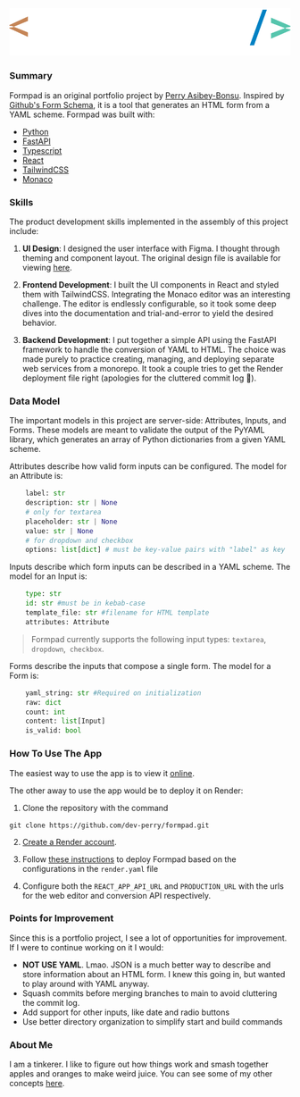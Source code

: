 ![alt Formpad Logo](web/public/logo.png)

### **Summary**
Formpad is an original portfolio project by [Perry Asibey-Bonsu](https://www.linkedin.com/in/pasibey/). Inspired by [Github's Form Schema](https://docs.github.com/en/communities/using-templates-to-encourage-useful-issues-and-pull-requests/syntax-for-githubs-form-schema), it is a tool that generates an HTML form from a YAML scheme. Formpad was built with:

- [Python](https://www.python.org/)
- [FastAPI](https://fastapi.tiangolo.com/)
- [Typescript](https://www.typescriptlang.org/)
- [React](https://reactjs.org/)
- [TailwindCSS](https://tailwindcss.com/)
- [Monaco](https://www.npmjs.com/package/@monaco-editor/react)

### **Skills** 
The product development skills implemented in the assembly of this project include:

1. **UI Design**: I designed the user interface with Figma. I thought through theming and component layout. The original design file is available for viewing [here](https://www.figma.com/file/fI7i2WiV68vs6eQgYcqY4x/Formpad-Design?node-id=1%3A2&t=KS7zkkPTXIpFiu2U-1).

2. **Frontend Development**: I built the UI components in React and styled them with TailwindCSS. Integrating the Monaco editor was an interesting challenge. The editor is endlessly configurable, so it took some deep dives into the documentation and trial-and-error to yield the desired behavior.

3. **Backend Development**: I put together a simple API using the FastAPI framework to handle the conversion of YAML to HTML. The choice was made purely to practice creating, managing, and deploying separate web services from a monorepo. It took a couple tries to get the Render deployment file right (apologies for the cluttered commit log 😬).

### **Data Model**
The important models in this project are server-side: Attributes, Inputs, and Forms. These models are meant to validate the output of the PyYAML library, which generates an array of Python dictionaries from a given YAML scheme.

Attributes describe how valid form inputs can be configured. The model for an Attribute is:

```python
    label: str
    description: str | None
    # only for textarea
    placeholder: str | None
    value: str | None
    # for dropdown and checkbox
    options: list[dict] # must be key-value pairs with "label" as key
```

Inputs describe which form inputs can be described in a YAML scheme. The model for an Input is:
```python
    type: str
    id: str #must be in kebab-case
    template_file: str #filename for HTML template
    attributes: Attribute
```

> Formpad currently supports the following input types: `textarea`, `dropdown`,` checkbox`.

Forms describe the inputs that compose a single form. The model for a Form is:
```python
    yaml_string: str #Required on initialization
    raw: dict
    count: int
    content: list[Input]
    is_valid: bool
```

### **How To Use The App**
The easiest way to use the app is to view it [online](https://formpad-editor.onrender.com).

The other away to use the app would be to deploy it on Render:

1. Clone the repository with the command
```
git clone https://github.com/dev-perry/formpad.git 
```
2. [Create a Render account](https://render.com/).

3. Follow [these instructions](https://render.com/docs/infrastructure-as-code) to deploy Formpad based on the configurations in the `render.yaml` file

4. Configure both the `REACT_APP_API_URL` and `PRODUCTION_URL` with the urls for the web editor and conversion API respectively.

### **Points for Improvement**
Since this is a portfolio project, I see a lot of opportunities for improvement. If I were to continue working on it I would:

- **NOT USE YAML**. Lmao. JSON is a much better way to describe and store information about an HTML form. I knew this going in, but wanted to play around with YAML anyway.
- Squash commits before merging branches to main to avoid cluttering the commit log.
- Add support for other inputs, like date and radio buttons
- Use better directory organization to simplify start and build commands

### **About Me**
I am a tinkerer. I like to figure out how things work and smash together apples and oranges to make weird juice. You can see some of my other concepts [here](https://portfolio.perryasibeybonsu.com/).